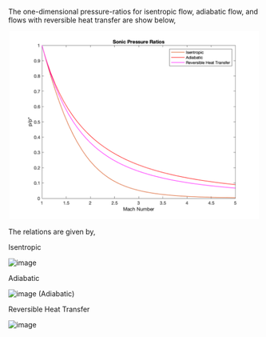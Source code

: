The one-dimensional pressure-ratios for isentropic flow, adiabatic flow, and flows with reversible heat transfer are show below, 

<p align="center"><img src="SonicPressureRatios.png" alt="drawing" width="500"/></p>

The relations are given by, 

Isentropic<p width="100px"></p><img width="400" alt="image" src="https://user-images.githubusercontent.com/68218266/168738098-3c7fca72-2210-4caa-b01f-1906ff925398.png">

Adiabatic<p width="100px"></p><img width="400" alt="image" src="https://user-images.githubusercontent.com/68218266/168738338-4664ad87-ca64-4d67-a1d1-169f0711f418.png">  (Adiabatic)

Reversible Heat Transfer<p width="100px"></p><img width="150" alt="image" src="https://user-images.githubusercontent.com/68218266/168738443-e65b7b29-3c0f-4d40-8fff-a3b4031c63ee.png"> 


